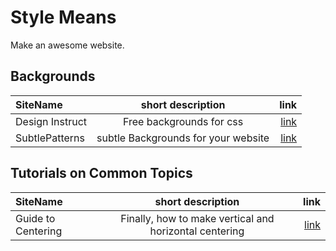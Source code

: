 Style Means
===========

Make an awesome website.


## Backgrounds

| SiteName | short description | link |
| :--- | :---: | ---: |
| Design Instruct | Free backgrounds for css | [link](http://designinstruct.com/category/free-resources/) |
| SubtlePatterns | subtle Backgrounds for your website | [link](http://subtlepatterns.com/)|


## Tutorials on Common Topics

| SiteName | short description | link |
| :--- | :---: | ---: |
| Guide to Centering |Finally, how to make vertical and horizontal centering | [link](http://coding.smashingmagazine.com/2013/08/09/absolute-horizontal-vertical-centering-css/) |
